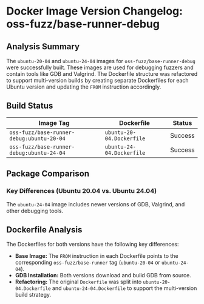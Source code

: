 # Docker Image Version Changelog: oss-fuzz/base-runner-debug

## Analysis Summary

The `ubuntu-20-04` and `ubuntu-24-04` images for `oss-fuzz/base-runner-debug` were successfully built. These images are used for debugging fuzzers and contain tools like GDB and Valgrind. The Dockerfile structure was refactored to support multi-version builds by creating separate Dockerfiles for each Ubuntu version and updating the `FROM` instruction accordingly.

## Build Status

| Image Tag | Dockerfile | Status |
| --- | --- | --- |
| `oss-fuzz/base-runner-debug:ubuntu-20-04` | `ubuntu-20-04.Dockerfile` | Success |
| `oss-fuzz/base-runner-debug:ubuntu-24-04` | `ubuntu-24-04.Dockerfile` | Success |

## Package Comparison

### Key Differences (Ubuntu 20.04 vs. Ubuntu 24.04)

The `ubuntu-24-04` image includes newer versions of GDB, Valgrind, and other debugging tools.

## Dockerfile Analysis

The Dockerfiles for both versions have the following key differences:

*   **Base Image:** The `FROM` instruction in each Dockerfile points to the corresponding `oss-fuzz/base-runner` tag (`ubuntu-20-04` or `ubuntu-24-04`).
*   **GDB Installation:** Both versions download and build GDB from source.
*   **Refactoring:** The original `Dockerfile` was split into `ubuntu-20-04.Dockerfile` and `ubuntu-24-04.Dockerfile` to support the multi-version build strategy.
